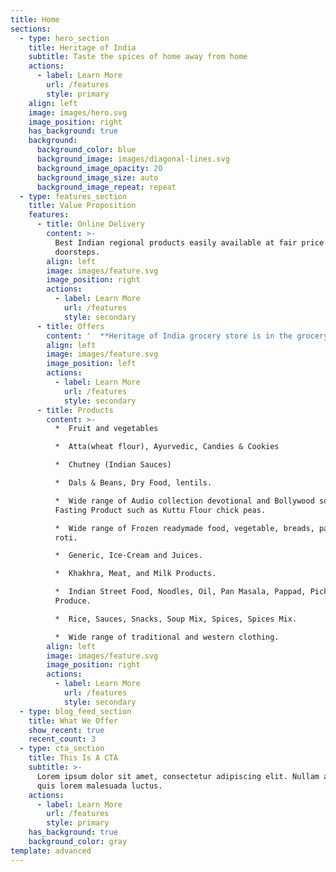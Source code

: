 ```yaml
---
title: Home
sections:
  - type: hero_section
    title: Heritage of India
    subtitle: Taste the spices of home away from home
    actions:
      - label: Learn More
        url: /features
        style: primary
    align: left
    image: images/hero.svg
    image_position: right
    has_background: true
    background:
      background_color: blue
      background_image: images/diagonal-lines.svg
      background_image_opacity: 20
      background_image_size: auto
      background_image_repeat: repeat
  - type: features_section
    title: Value Proposition
    features:
      - title: Online Delivery
        content: >-
          Best Indian regional products easily available at fair price on your
          doorsteps.
        align: left
        image: images/feature.svg
        image_position: right
        actions:
          - label: Learn More
            url: /features
            style: secondary
      - title: Offers
        content: '  **Heritage of India grocery store is in the grocery store industry to establish a specialty Indian grocery store and we will ensure we make available a wide range of goods and products from top manufacturing brands.**'
        align: left
        image: images/feature.svg
        image_position: left
        actions:
          - label: Learn More
            url: /features
            style: secondary
      - title: Products
        content: >-
          *  Fruit and vegetables 

          *  Atta(wheat flour), Ayurvedic, Candies & Cookies 

          *  Chutney (Indian Sauces) 

          *  Dals & Beans, Dry Food, lentils. 

          *  Wide range of Audio collection devotional and Bollywood songs. 
          Fasting Product such as Kuttu Flour chick peas. 

          *  Wide range of Frozen readymade food, vegetable, breads, paranthas,
          roti. 

          *  Generic, Ice-Cream and Juices. 

          *  Khakhra, Meat, and Milk Products. 

          *  Indian Street Food, Noodles, Oil, Pan Masala, Pappad, Pickles,
          Produce. 

          *  Rice, Sauces, Snacks, Soup Mix, Spices, Spices Mix. 

          *  Wide range of traditional and western clothing.
        align: left
        image: images/feature.svg
        image_position: right
        actions:
          - label: Learn More
            url: /features
            style: secondary
  - type: blog_feed_section
    title: What We Offer
    show_recent: true
    recent_count: 3
  - type: cta_section
    title: This Is A CTA
    subtitle: >-
      Lorem ipsum dolor sit amet, consectetur adipiscing elit. Nullam a metus
      quis lorem malesuada luctus.
    actions:
      - label: Learn More
        url: /features
        style: primary
    has_background: true
    background_color: gray
template: advanced
---
```

